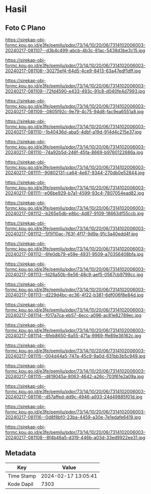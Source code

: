 # Hasil

## Foto C Plano

https://sirekap-obj-formc.kpu.go.id/e3fe/pemilu/pdpr/73/14/10/20/06/7314102006003-20240217-081107--d3b4c499-abcb-4b3c-81ac-5438d3be3c15.jpg

https://sirekap-obj-formc.kpu.go.id/e3fe/pemilu/pdpr/73/14/10/20/06/7314102006003-20240217-081108--30275ef4-64d5-4ce9-8413-63a47edf1dff.jpg

https://sirekap-obj-formc.kpu.go.id/e3fe/pemilu/pdpr/73/14/10/20/06/7314102006003-20240217-081109--72fd4590-e433-493c-91c8-d040fe4d7993.jpg

https://sirekap-obj-formc.kpu.go.id/e3fe/pemilu/pdpr/73/14/10/20/06/7314102006003-20240217-081109--0805f92c-9e79-4c75-94d8-fac9ea6551a8.jpg

https://sirekap-obj-formc.kpu.go.id/e3fe/pemilu/pdpr/73/14/10/20/06/7314102006003-20240217-081110--1b40436d-aba5-4dbf-a19d-914d4c215e37.jpg

https://sirekap-obj-formc.kpu.go.id/e3fe/pemilu/pdpr/73/14/10/20/06/7314102006003-20240217-081110--74a92b5d-246f-45fa-8669-b9760122686a.jpg

https://sirekap-obj-formc.kpu.go.id/e3fe/pemilu/pdpr/73/14/10/20/06/7314102006003-20240217-081111--90802131-ca64-4e67-9344-270db0e52844.jpg

https://sirekap-obj-formc.kpu.go.id/e3fe/pemilu/pdpr/73/14/10/20/06/7314102006003-20240217-081111--e06be929-b7a1-4599-93c4-7807054ead82.jpg

https://sirekap-obj-formc.kpu.go.id/e3fe/pemilu/pdpr/73/14/10/20/06/7314102006003-20240217-081112--b265e5db-e8bc-4d87-9109-18663df55ccb.jpg

https://sirekap-obj-formc.kpu.go.id/e3fe/pemilu/pdpr/73/14/10/20/06/7314102006003-20240217-081112--5f5f10ac-763f-4f17-9d9a-91c3a40edd4f.jpg

https://sirekap-obj-formc.kpu.go.id/e3fe/pemilu/pdpr/73/14/10/20/06/7314102006003-20240217-081112--6fe0db79-e59e-4931-9509-a70356408bfa.jpg

https://sirekap-obj-formc.kpu.go.id/e3fe/pemilu/pdpr/73/14/10/20/06/7314102006003-20240217-081113--fd26a50b-6e56-48c9-aef5-0567cb9799cc.jpg

https://sirekap-obj-formc.kpu.go.id/e3fe/pemilu/pdpr/73/14/10/20/06/7314102006003-20240217-081113--d229d4bc-ec36-4f22-b381-6df006f8e84d.jpg

https://sirekap-obj-formc.kpu.go.id/e3fe/pemilu/pdpr/73/14/10/20/06/7314102006003-20240217-081114--f017a7ca-eb57-4ecc-a096-ac81e82789ec.jpg

https://sirekap-obj-formc.kpu.go.id/e3fe/pemilu/pdpr/73/14/10/20/06/7314102006003-20240217-081114--6feb8650-6a55-471a-9969-ffe89e36162c.jpg

https://sirekap-obj-formc.kpu.go.id/e3fe/pemilu/pdpr/73/14/10/20/06/7314102006003-20240217-081115--004d44a5-747a-45c9-9a0d-631bb3b5c949.jpg

https://sirekap-obj-formc.kpu.go.id/e3fe/pemilu/pdpr/73/14/10/20/06/7314102006003-20240217-081115--d819045a-8063-4642-a26c-703f61e2a09a.jpg

https://sirekap-obj-formc.kpu.go.id/e3fe/pemilu/pdpr/73/14/10/20/06/7314102006003-20240217-081116--d57affed-dd9c-4946-a933-24d49885f01d.jpg

https://sirekap-obj-formc.kpu.go.id/e3fe/pemilu/pdpr/73/14/10/20/06/7314102006003-20240217-081116--0d8f8bf0-23ba-4459-a30e-7e1edafe6419.jpg

https://sirekap-obj-formc.kpu.go.id/e3fe/pemilu/pdpr/73/14/10/20/06/7314102006003-20240217-081108--8f4b46a5-d319-446b-a03d-33ed9922ee31.jpg


## Metadata

| Key        | Value               |
| ---------- | ------------------- |
| Time Stamp | 2024-02-17 13:05:41 |
| Kode Dapil | 7303                |



